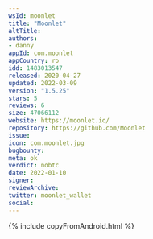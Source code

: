 ```yaml
---
wsId: moonlet
title: "Moonlet"
altTitle: 
authors:
- danny
appId: com.moonlet
appCountry: ro
idd: 1483013547
released: 2020-04-27
updated: 2022-03-09
version: "1.5.25"
stars: 5
reviews: 6
size: 47066112
website: https://moonlet.io/
repository: https://github.com/Moonlet
issue: 
icon: com.moonlet.jpg
bugbounty: 
meta: ok
verdict: nobtc
date: 2022-01-10
signer: 
reviewArchive:
twitter: moonlet_wallet
social:
---
```


{% include copyFromAndroid.html %}
